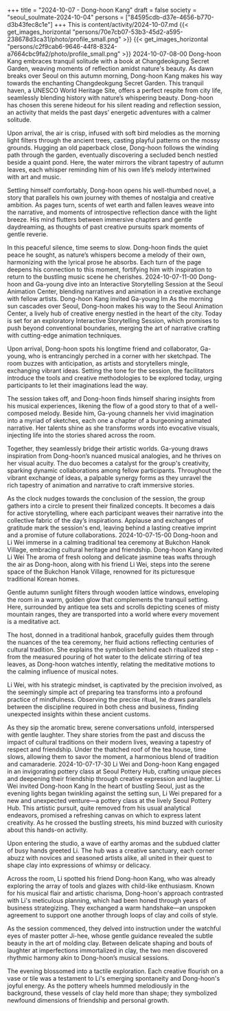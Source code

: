+++
title = "2024-10-07 - Dong-hoon Kang"
draft = false
society = "seoul_soulmate-2024-10-04"
persons = ["84595cdb-d37e-4656-b770-d3b43fec8c1e"]
+++
This is content/activity/2024-10-07.md
{{< get_images_horizontal "persons/70e7cb07-53b3-45d2-a595-238678d3ca31/photo/profile_small.png" >}}
{{< get_images_horizontal "persons/c2f9cab6-9646-44f8-8324-a7664cbc9fa2/photo/profile_small.png" >}}
2024-10-07-08-00
Dong-hoon Kang embraces tranquil solitude with a book at Changdeokgung Secret Garden, weaving moments of reflection amidst nature's beauty.
As dawn breaks over Seoul on this autumn morning, Dong-hoon Kang makes his way towards the enchanting Changdeokgung Secret Garden. This tranquil haven, a UNESCO World Heritage Site, offers a perfect respite from city life, seamlessly blending history with nature’s whispering beauty. Dong-hoon has chosen this serene hideout for his silent reading and reflection session, an activity that melds the past days’ energetic adventures with a calmer solitude.

Upon arrival, the air is crisp, infused with soft bird melodies as the morning light filters through the ancient trees, casting playful patterns on the mossy grounds. Hugging an old paperback close, Dong-hoon follows the winding path through the garden, eventually discovering a secluded bench nestled beside a quaint pond. Here, the water mirrors the vibrant tapestry of autumn leaves, each whisper reminding him of his own life’s melody intertwined with art and music.

Settling himself comfortably, Dong-hoon opens his well-thumbed novel, a story that parallels his own journey with themes of nostalgia and creative ambition. As pages turn, scents of wet earth and fallen leaves weave into the narrative, and moments of introspective reflection dance with the light breeze. His mind flutters between immersive chapters and gentle daydreaming, as thoughts of past creative pursuits spark moments of gentle reverie.

In this peaceful silence, time seems to slow. Dong-hoon finds the quiet peace he sought, as nature’s whispers become a melody of their own, harmonizing with the lyrical prose he absorbs. Each turn of the page deepens his connection to this moment, fortifying him with inspiration to return to the bustling music scene he cherishes.
2024-10-07-11-00
Dong-hoon and Ga-young dive into an Interactive Storytelling Session at the Seoul Animation Center, blending narratives and animation in a creative exchange with fellow artists.
Dong-hoon Kang invited Ga-young Im
As the morning sun cascades over Seoul, Dong-hoon makes his way to the Seoul Animation Center, a lively hub of creative energy nestled in the heart of the city. Today is set for an exploratory Interactive Storytelling Session, which promises to push beyond conventional boundaries, merging the art of narrative crafting with cutting-edge animation techniques.

Upon arrival, Dong-hoon spots his longtime friend and collaborator, Ga-young, who is entrancingly perched in a corner with her sketchpad. The room buzzes with anticipation, as artists and storytellers mingle, exchanging vibrant ideas. Setting the tone for the session, the facilitators introduce the tools and creative methodologies to be explored today, urging participants to let their imaginations lead the way.

The session takes off, and Dong-hoon finds himself sharing insights from his musical experiences, likening the flow of a good story to that of a well-composed melody. Beside him, Ga-young channels her vivid imagination into a myriad of sketches, each one a chapter of a burgeoning animated narrative. Her talents shine as she transforms words into evocative visuals, injecting life into the stories shared across the room.

Together, they seamlessly bridge their artistic worlds. Ga-young draws inspiration from Dong-hoon’s nuanced musical analogies, and he thrives on her visual acuity. The duo becomes a catalyst for the group's creativity, sparking dynamic collaborations among fellow participants. Throughout the vibrant exchange of ideas, a palpable synergy forms as they unravel the rich tapestry of animation and narrative to craft immersive stories.

As the clock nudges towards the conclusion of the session, the group gathers into a circle to present their finalized concepts. It becomes a dais for active storytelling, where each participant weaves their narrative into the collective fabric of the day’s inspirations. Applause and exchanges of gratitude mark the session's end, leaving behind a lasting creative imprint and a promise of future collaborations.
2024-10-07-15-00
Dong-hoon and Li Wei immerse in a calming traditional tea ceremony at Bukchon Hanok Village, embracing cultural heritage and friendship.
Dong-hoon Kang invited Li Wei
The aroma of fresh oolong and delicate jasmine teas wafts through the air as Dong-hoon, along with his friend Li Wei, steps into the serene space of the Bukchon Hanok Village, renowned for its picturesque traditional Korean homes.

Gentle autumn sunlight filters through wooden lattice windows, enveloping the room in a warm, golden glow that complements the tranquil setting. Here, surrounded by antique tea sets and scrolls depicting scenes of misty mountain ranges, they are transported into a world where every movement is a meditative act.

The host, donned in a traditional hanbok, gracefully guides them through the nuances of the tea ceremony, her fluid actions reflecting centuries of cultural tradition. She explains the symbolism behind each ritualized step - from the measured pouring of hot water to the delicate stirring of tea leaves, as Dong-hoon watches intently, relating the meditative motions to the calming influence of musical notes.

Li Wei, with his strategic mindset, is captivated by the precision involved, as the seemingly simple act of preparing tea transforms into a profound practice of mindfulness. Observing the precise ritual, he draws parallels between the discipline required in both chess and business, finding unexpected insights within these ancient customs.

As they sip the aromatic brew, serene conversations unfold, interspersed with gentle laughter. They share stories from the past and discuss the impact of cultural traditions on their modern lives, weaving a tapestry of respect and friendship. Under the thatched roof of the tea house, time slows, allowing them to savor the moment, a harmonious blend of tradition and camaraderie.
2024-10-07-17-30
Li Wei and Dong-hoon Kang engaged in an invigorating pottery class at Seoul Pottery Hub, crafting unique pieces and deepening their friendship through creative expression and laughter.
Li Wei invited Dong-hoon Kang
In the heart of bustling Seoul, just as the evening lights began twinkling against the setting sun, Li Wei prepared for a new and unexpected venture—a pottery class at the lively Seoul Pottery Hub. This artistic pursuit, quite removed from his usual analytical endeavors, promised a refreshing canvas on which to express latent creativity. As he crossed the bustling streets, his mind buzzed with curiosity about this hands-on activity.

Upon entering the studio, a wave of earthy aromas and the subdued clatter of busy hands greeted Li. The hub was a creative sanctuary, each corner abuzz with novices and seasoned artists alike, all united in their quest to shape clay into expressions of whimsy or delicacy.

Across the room, Li spotted his friend Dong-hoon Kang, who was already exploring the array of tools and glazes with child-like enthusiasm. Known for his musical flair and artistic charisma, Dong-hoon's approach contrasted with Li's meticulous planning, which had been honed through years of business strategizing. They exchanged a warm handshake—an unspoken agreement to support one another through loops of clay and coils of style.

As the session commenced, they delved into instruction under the watchful eyes of master potter Ji-hee, whose gentle guidance revealed the subtle beauty in the art of molding clay. Between delicate shaping and bouts of laughter at imperfections immortalized in clay, the two men discovered rhythmic harmony akin to Dong-hoon’s musical sessions.

The evening blossomed into a tactile exploration. Each creative flourish on a vase or tile was a testament to Li's emerging spontaneity and Dong-hoon's joyful energy. As the pottery wheels hummed melodiously in the background, these vessels of clay held more than shape; they symbolized newfound dimensions of friendship and personal growth.
